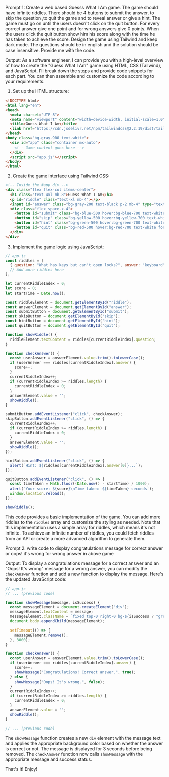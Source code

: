 Prompt 1: Create a web based Guesss What I Am game. The game should have infinite riddles. There should be 4 buttons to submit the answer, to skip the question ,to quit the game and to reveal answer or give a hint. The game must go on until the users doesn't click on the quit button. For every correct answer give one point and for wrong answers give 0 points. When the users click the quit button show him his score along with the time he has taken to achieve the score. Design the game using Tailwind and keep dark mode. The questions should be in english and the solution should be case insensitive. Provide me with the code.

Output:
As a software engineer, I can provide you with a high-level overview of how to create the "Guess What I Am" game using HTML, CSS (Tailwind), and JavaScript. I'll break down the steps and provide code snippets for each part. You can then assemble and customize the code according to your requirements.

1. Set up the HTML structure:

```html
<!DOCTYPE html>
<html lang="en">
<head>
  <meta charset="UTF-8">
  <meta name="viewport" content="width=device-width, initial-scale=1.0">
  <title>Guess What I Am</title>
  <link href="https://cdn.jsdelivr.net/npm/tailwindcss@2.2.19/dist/tailwind.min.css" rel="stylesheet">
</head>
<body class="bg-gray-900 text-white">
  <div id="app" class="container mx-auto">
    <!-- Game content goes here -->
  </div>
  <script src="app.js"></script>
</body>
</html>
```

2. Create the game interface using Tailwind CSS:

```html
<!-- Inside the #app div -->
<div class="flex flex-col items-center">
  <h1 class="text-4xl mb-8">Guess What I Am</h1>
  <p id="riddle" class="text-xl mb-4"></p>
  <input id="answer" class="bg-gray-200 text-black p-2 mb-4" type="text" placeholder="Your answer">
  <div class="flex space-x-4">
    <button id="submit" class="bg-blue-500 hover:bg-blue-700 text-white font-bold py-2 px-4 rounded">Submit</button>
    <button id="skip" class="bg-yellow-500 hover:bg-yellow-700 text-white font-bold py-2 px-4 rounded">Skip</button>
    <button id="hint" class="bg-green-500 hover:bg-green-700 text-white font-bold py-2 px-4 rounded">Hint</button>
    <button id="quit" class="bg-red-500 hover:bg-red-700 text-white font-bold py-2 px-4 rounded">Quit</button>
  </div>
</div>
```

3. Implement the game logic using JavaScript:

```javascript
// app.js
const riddles = [
  { question: "What has keys but can't open locks?", answer: "keyboard" },
  // Add more riddles here
];

let currentRiddleIndex = 0;
let score = 0;
let startTime = Date.now();

const riddleElement = document.getElementById("riddle");
const answerElement = document.getElementById("answer");
const submitButton = document.getElementById("submit");
const skipButton = document.getElementById("skip");
const hintButton = document.getElementById("hint");
const quitButton = document.getElementById("quit");

function showRiddle() {
  riddleElement.textContent = riddles[currentRiddleIndex].question;
}

function checkAnswer() {
  const userAnswer = answerElement.value.trim().toLowerCase();
  if (userAnswer === riddles[currentRiddleIndex].answer) {
    score++;
  }
  currentRiddleIndex++;
  if (currentRiddleIndex >= riddles.length) {
    currentRiddleIndex = 0;
  }
  answerElement.value = "";
  showRiddle();
}

submitButton.addEventListener("click", checkAnswer);
skipButton.addEventListener("click", () => {
  currentRiddleIndex++;
  if (currentRiddleIndex >= riddles.length) {
    currentRiddleIndex = 0;
  }
  answerElement.value = "";
  showRiddle();
});

hintButton.addEventListener("click", () => {
  alert(`Hint: ${riddles[currentRiddleIndex].answer[0]}...`);
});

quitButton.addEventListener("click", () => {
  const timeTaken = Math.floor((Date.now() - startTime) / 1000);
  alert(`Your score: ${score}\nTime taken: ${timeTaken} seconds`);
  window.location.reload();
});

showRiddle();
```

This code provides a basic implementation of the game. You can add more riddles to the `riddles` array and customize the styling as needed. Note that this implementation uses a simple array for riddles, which means it's not infinite. To achieve an infinite number of riddles, you could fetch riddles from an API or create a more advanced algorithm to generate them.

Prompt 2: write code to display congratulations message for correct answer or oops! it's wrong for wrong answer in above game

Output:
To display a congratulations message for a correct answer and an "Oops! It's wrong" message for a wrong answer, you can modify the `checkAnswer` function and add a new function to display the message. Here's the updated JavaScript code:

```javascript
// app.js
// ... (previous code)

function showMessage(message, isSuccess) {
  const messageElement = document.createElement("div");
  messageElement.textContent = message;
  messageElement.className = `fixed top-0 right-0 bg-${isSuccess ? "green" : "red"}-500 text-white p-4 rounded mt-4 mr-4 z-10`;
  document.body.appendChild(messageElement);

  setTimeout(() => {
    messageElement.remove();
  }, 3000);
}

function checkAnswer() {
  const userAnswer = answerElement.value.trim().toLowerCase();
  if (userAnswer === riddles[currentRiddleIndex].answer) {
    score++;
    showMessage("Congratulations! Correct answer.", true);
  } else {
    showMessage("Oops! It's wrong.", false);
  }
  currentRiddleIndex++;
  if (currentRiddleIndex >= riddles.length) {
    currentRiddleIndex = 0;
  }
  answerElement.value = "";
  showRiddle();
}

// ... (previous code)
```

The `showMessage` function creates a new `div` element with the message text and applies the appropriate background color based on whether the answer is correct or not. The message is displayed for 3 seconds before being removed. The `checkAnswer` function now calls `showMessage` with the appropriate message and success status.

That's it! Enjoy!
